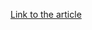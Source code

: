 [Link to the article](https://thehackernews.com/2025/10/the-ai-soc-stack-of-2026-what-sets-top.html)
